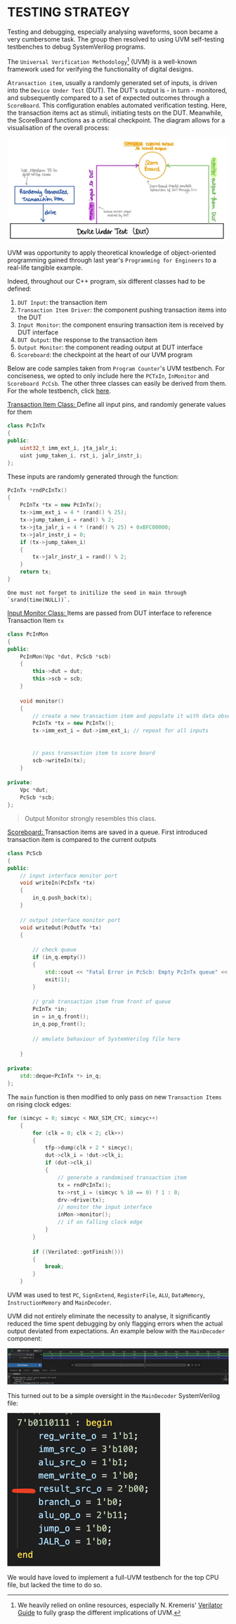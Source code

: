 # TESTING STRATEGY

Testing and debugging, especially analysing waveforms, soon became a very cumbersome task. The group then resolved to using UVM self-testing testbenches to debug SystemVerilog programs.

The `Universal Verification Methodology`[^1] (UVM) is a well-known framework used for verifying the functionality of digital designs. 

A`transaction item`, usually a randomly generated set of inputs, is driven into the `Device Under Test` (DUT). The DUT's output is - in turn - monitored, and subsequently compared to a set of expected outcomes through a `ScoreBoard`. This configuration enables automated verification testing. Here, the transaction items act as stimuli, initiating tests on the DUT. Meanwhile, the ScoreBoard functions as a critical checkpoint. The diagram allows for a visualisation of the overall process:

![UVM Diagram](../images/UVM/UVM_diagram.jpg)


UVM was opportunity to apply theoretical knowledge of object-oriented programming gained through last year's `Programming for Engineers` to a real-life tangible example.

Indeed, throughout our C++ program, six different classes had to be defined:
1. `DUT Input`: the transaction item
2. `Transaction Item Driver`: the component pushing transaction items into the DUT
4. `Input Monitor`: the component ensuring transaction item is received by DUT interface
3. `DUT Output`: the response to the transaction item
4. `Output Monitor`: the component reading output at DUT interface
5. `Scoreboard`: the checkpoint at the heart of our UVM program


Below are code samples taken from `Program Counter`'s UVM testbench. For conciseness, we opted to only include here the `PCTxIn`, `InMonitor` and `Scoreboard PcCsb`. The other three classes can easily be derived from them. For the whole testbench, click [here]().


<u> Transaction Item Class: </u> Define all input pins, and randomly generate values for them

```C++
class PcInTx
{
public:
    uint32_t imm_ext_i, jta_jalr_i;
    uint jump_taken_i, rst_i, jalr_instr_i;
};

```

These inputs are randomly generated through the function:

```C++
PcInTx *rndPcInTx()
{
    PcInTx *tx = new PcInTx();
    tx->imm_ext_i = 4 * (rand() % 25);
    tx->jump_taken_i = rand() % 2;
    tx->jta_jalr_i = 4 * (rand() % 25) + 0xBFC00000;
    tx->jalr_instr_i = 0;
    if (tx->jump_taken_i)
    {
        tx->jalr_instr_i = rand() % 2;
    }
    return tx;
}
```

	One must not forget to initilize the seed in main through `srand(time(NULL))`.


<u> Input Monitor Class: </u> Items are passed from DUT interface to reference Transaction Item `tx`

```C++
class PcInMon
{
public:
    PcInMon(Vpc *dut, PcScb *scb)
    {
        this->dut = dut;
        this->scb = scb;
    }

    void monitor()
    {
        // create a new transaction item and populate it with data observerd at the interface pin
        PcInTx *tx = new PcInTx();
        tx->imm_ext_i = dut->imm_ext_i; // repeat for all inputs
        
        
        // pass transaction item to score board
        scb->writeIn(tx);
    }

private:
    Vpc *dut;
    PcScb *scb;
};
```

> Output Monitor strongly resembles this class.


<u> Scoreboard: </u> Transaction items are saved in a queue. First introduced transaction item is compared to the current outputs

```C++
class PcScb
{
public:
    // input interface monitor port
    void writeIn(PcInTx *tx)
    {
        in_q.push_back(tx);
    }

    // output interface monitor port
    void writeOut(PcOutTx *tx)
    {

        // check queue
        if (in_q.empty())
        {
            std::cout << "Fatal Error in PcScb: Empty PcInTx queue" << std::endl;
            exit(1);
        }

        // grab transaction item from front of queue
        PcInTx *in;
        in = in_q.front();
        in_q.pop_front();

		// emulate behaviour of SystemVerilog file here

    }

private:
    std::deque<PcInTx *> in_q;
};
```


The `main` function is then modified to only pass on new `Transaction Items` on rising clock edges:

```C++
for (simcyc = 0; simcyc < MAX_SIM_CYC; simcyc++)
    {
        for (clk = 0; clk < 2; clk++)
        {
            tfp->dump(clk + 2 * simcyc);
            dut->clk_i = !dut->clk_i;
            if (dut->clk_i)
            {
                // generate a randomised transaction item
                tx = rndPcInTx();
                tx->rst_i = (simcyc % 10 == 0) ? 1 : 0;
                drv->drive(tx);
                // monitor the input interface
                inMon->monitor();
                // if on falling clock edge
            }
        }

        if ((Verilated::gotFinish()))
        {
            break;
        }
    }
```


UVM was used to test `PC`, `SignExtend`, `RegisterFile`, `ALU`, `DataMemory`, `InstructionMemory` and `MainDecoder`.

UVM did not entirely eliminate the necessity to analyse, it significantly reduced the time spent debugging by only flagging errors when the actual output deviated from expectations. An example below with the `MainDecoder` component:

![UVM output for MainDecoder](../images/UVM/track_error_UVM.jpg)

This turned out to be a simple oversight in the `MainDecoder` SystemVerilog file:

![Main Decoder Debugging](../images/UVM/error_main_decoder_UVM.jpg)



We would have loved to implement a full-UVM testbench for the top CPU file, but lacked the time to do so.


[^1]: We heavily relied on online resources, especially N. Kremeris' [Verilator Guide](https://www.itsembedded.com/dhd/verilator_4/#appendix-a-other-termscomponents-you-may-encounter) to fully grasp the different implications of UVM.
